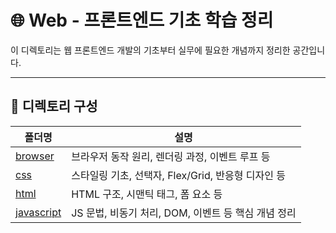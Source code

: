 # 🌐 Web - 프론트엔드 기초 학습 정리

이 디렉토리는 웹 프론트엔드 개발의 기초부터 실무에 필요한 개념까지 정리한 공간입니다.  

---

## 📂 디렉토리 구성

| 폴더명 | 설명 |
|--------|------|
| [browser](./browser) | 브라우저 동작 원리, 렌더링 과정, 이벤트 루프 등 |
| [css](./css) | 스타일링 기초, 선택자, Flex/Grid, 반응형 디자인 등 |
| [html](./html) | HTML 구조, 시맨틱 태그, 폼 요소 등 |
| [javascript](./javascript) | JS 문법, 비동기 처리, DOM, 이벤트 등 핵심 개념 정리 |
